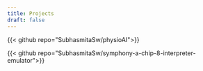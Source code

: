 ```yaml
---
title: Projects
draft: false
---
```


{{< github repo="SubhasmitaSw/physioAI">}}

{{< github repo="SubhasmitaSw/symphony-a-chip-8-interpreter-emulator">}}
